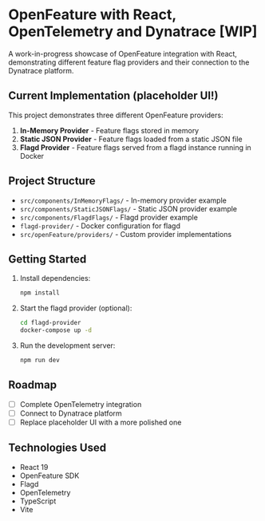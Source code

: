 # OpenFeature with React, OpenTelemetry and Dynatrace [WIP]

A work-in-progress showcase of OpenFeature integration with React, demonstrating different feature flag providers and their connection to the Dynatrace platform.

## Current Implementation (placeholder UI!)

This project demonstrates three different OpenFeature providers:

1. **In-Memory Provider** - Feature flags stored in memory
2. **Static JSON Provider** - Feature flags loaded from a static JSON file
3. **Flagd Provider** - Feature flags served from a flagd instance running in Docker

## Project Structure

- `src/components/InMemoryFlags/` - In-memory provider example
- `src/components/StaticJSONFlags/` - Static JSON provider example
- `src/components/FlagdFlags/` - Flagd provider example
- `flagd-provider/` - Docker configuration for flagd
- `src/openFeature/providers/` - Custom provider implementations

## Getting Started

1. Install dependencies:

   ```bash
   npm install
   ```

2. Start the flagd provider (optional):

   ```bash
   cd flagd-provider
   docker-compose up -d
   ```

3. Run the development server:
   ```bash
   npm run dev
   ```

## Roadmap

- [ ] Complete OpenTelemetry integration
- [ ] Connect to Dynatrace platform
- [ ] Replace placeholder UI with a more polished one

## Technologies Used

- React 19
- OpenFeature SDK
- Flagd
- OpenTelemetry
- TypeScript
- Vite
